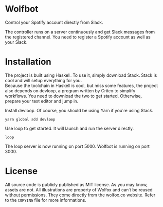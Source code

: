 # Wolfbot

Control your Spotify account directly from Slack.

The controller runs on a server continuously and get Slack messages from the
registered channel. You need to register a Spotify account as well as your Slack.

# Installation

The project is built using Haskell. To use it, simply download Stack. Stack is
cool and will setup everything for you.  
Because the toolchain in Haskell is cool, but miss some features, the project
also depends on devloop, a program written by Criteo to simplify workflows.
You need to download the two to get started. Otherwise, prepare your text editor
and jump in.

Install devloop. Of course, you should be using Yarn if you're using Stack.

```
yarn global add devloop
```

Use loop to get started. It will launch and run the server directly.

```
loop
```

The loop server is now running on port 5000. Wolfbot is running on port 3000.

# License

All source code is publicly published as MIT license. As you may know, assets
are not. All illustrations are property of Wolfox and can’t be reused without
permissions. They come directly from the [wolfox.co](https://wolfox.co) website.
Refer to the `COPYING` file for more informations.
